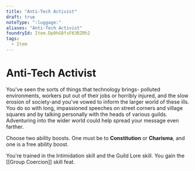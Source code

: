 ```yaml
---
title: "Anti-Tech Activist"
draft: true
noteType: ":luggage:"
aliases: "Anti-Tech Activist"
foundryId: Item.Dp0hG8fsF63RZRh2
tags:
  - Item
---
```


# Anti-Tech Activist

You've seen the sorts of things that technology brings- polluted environments, workers put out of their jobs or horribly injured, and the slow erosion of society-and you've vowed to inform the larger world of these ills. You do so with long, impassioned speeches on street corners and village squares and by talking personally with the heads of various guilds. Adventuring into the wider world could help spread your message even farther.

Choose two ability boosts. One must be to **Constitution** or **Charisma**, and one is a free ability boost.

You're trained in the Intimidation skill and the Guild Lore skill. You gain the [[Group Coercion]] skill feat.

